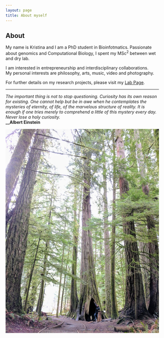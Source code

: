 ```yaml
---
layout: page
title: About myself
---
```

## About
My name is Kristina and I am a PhD student in Bioinfotmatics. 
Passionate about genomics and Computational Biology, I spent my MSc<sup>2</sup> between wet and dry lab.

I am interested in entrepreneurship and interdisciplinary collaborations.   
My personal interests are philosophy, arts, music, video and photography.

For further details on my research projects, please visit my [Lab Page](http://www.birollab.ca/member/kgagalova).

*************

*The important thing is not to stop questioning. Curiosity has its own reason for existing. One cannot help but be in awe when he contemplates the mysteries of eternity, of life, of the marvelous structure of reality.*
*It is enough if one tries merely to comprehend a little of this mystery every day.*
*Never lose a holy curiosity.*           
**__Albert Einstein**


![Kristina](img/PresentationImageKG.jpg)
